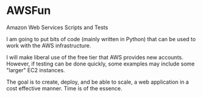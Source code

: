 # AWSFun
Amazon Web Services Scripts and Tests

I am going to put bits of code (mainly written in Python) that can be used to work with the AWS infrastructure. 

I will make liberal use of the free tier that AWS provides new accounts. However, if testing can be done quickly, some examples may include some "larger" EC2 instances. 

The goal is to create, deploy, and be able to scale, a web application in a cost effective manner. 
Time is of the essence. 
